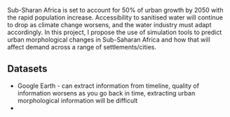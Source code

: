 Sub-Sharan Africa is set to account for 50% of urban growth by 2050 with the rapid population increase. Accessibility to sanitised water will continue to drop as climate change worsens, and the water industry must adapt accordingly. In this project, I propose the use of simulation tools to predict urban morphological changes in Sub-Saharan Africa and how that will affect demand across a range of settlements/cities.

## Datasets

- Google Earth - can extract information from timeline, quality of information worsens as you go back in time, extracting urban morphological information will be difficult
- 